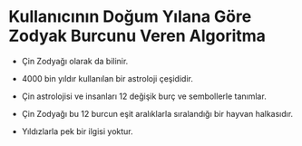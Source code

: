 # Kullanıcının Doğum Yılana Göre Zodyak Burcunu Veren Algoritma

* Çin Zodyağı olarak da bilinir.

* 4000 bin yıldır kullanılan bir astroloji çeşididir.

* Çin astrolojisi ve insanları 12 değişik burç ve sembollerle tanımlar. 

* Çin Zodyağı bu 12 burcun eşit aralıklarla sıralandığı bir hayvan halkasıdır.

* Yıldızlarla pek bir ilgisi yoktur. 
